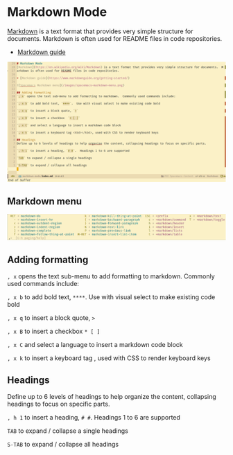 # Markdown Mode
[Markdown](https://en.wikipedia.org/wiki/Markdown) is a text format that provides very simple structure for documents.  Markdown is often used for README files in code repositories.

* [Markdown guide](https://www.markdownguide.org/getting-started/)

![Spacemacs Markdown mode example](/images/spacemacs-markdown-example.png)


## Markdown menu
![Spacemacs Markdown menu](/images/spacemacs-markdown-menu.png)


## Adding formatting
`, x` opens the text sub-menu to add formatting to markdown.  Commonly used commands include:

`, x b` to add bold text, `****`.  Use with visual select to make existing code bold

`, x q` to insert a block quote, `>`

`, x B` to insert a checkbox  `* [ ]`

`, x C` and select a language to insert a markdown code block

`, x k` to insert a keyboard tag <kbd></kbd>, used with CSS to render keyboard keys


## Headings
Define up to 6 levels of headings to help organize the content, collapsing headings to focus on specific parts.

`, h 1` to insert a heading, `# #`.  Headings 1 to 6 are supported

`TAB` to expand / collapse a single headings

`S-TAB` to expand / collapse all headings
